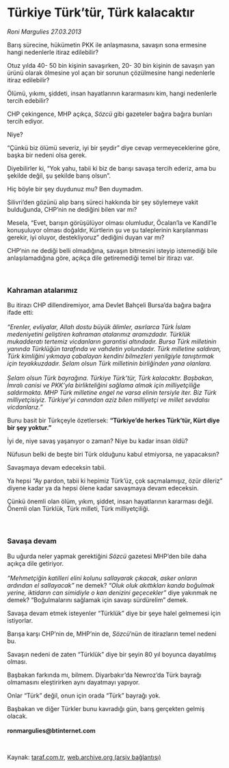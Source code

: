 # Türkiye Türk’tür, Türk kalacaktır

*Roni Margulies 27.03.2013*

<div class="yazi"><p>Barış sürecine, hükümetin PKK ile anlaşmasına, savaşın sona ermesine hangi nedenlerle itiraz edilebilir?</p>
<p>Otuz yılda 40- 50 bin kişinin savaşırken, 20- 30 bin kişinin de savaşın yan ürünü olarak ölmesine yol açan bir sorunun çözülmesine hangi nedenlerle itiraz edilebilir?</p>
<p>Ölümü, yıkımı, şiddeti, insan hayatlarının kararmasını kim, hangi nedenlerle tercih edebilir?</p>
<p>CHP çekingence, MHP açıkça, <i>Sözcü</i> gibi gazeteler bağıra bağıra bunları tercih ediyor.</p>
<p>Niye?</p>
<p>“Çünkü biz ölümü severiz, iyi bir şeydir” diye cevap vermeyeceklerine göre, başka bir nedeni olsa gerek.</p>
<p>Diyebilirler ki, “Yok yahu, tabii ki biz de barışı savaşa tercih ederiz, ama bu şekilde değil, şu şekilde barış olsun”.</p>
<p>Hiç böyle bir şey duydunuz mu? Ben duymadım.</p>
<p>Silivri’den gözünü alıp barış süreci hakkında bir şey söylemeye vakit bulduğunda, CHP’nin ne dediğini bilen var mı?</p>
<p>Mesela, “Evet, barışın görüşülüyor olması olumludur, Öcalan’la ve Kandil’le konuşuluyor olması doğaldır, Kürtlerin şu ve şu taleplerinin karşılanması gerekir, iyi oluyor, destekliyoruz” dediğini duyan var mı?</p>
<p>CHP’nin ne dediği belli olmadığına, savaşın bitmesini isteyip istemediği bile anlaşılamadığına göre, açıkça dile getiremediği temel bir itirazı var.<br/><br/><br/></p>
<h3>Kahraman atalarımız</h3>
<p>Bu itirazı CHP dillendiremiyor, ama Devlet Bahçeli Bursa’da bağıra bağıra ifade etti:<br/><br/><i>“Erenler, evliyalar, Allah dostu büyük âlimler, asırlarca Türk İslam medeniyetini geliştiren kahraman atalarımız aramızdadır. Türklük mukadderatı tertemiz vicdanların garantisi altındadır. Bursa Türk milletinin yanında Türklüğün tarafında ve vahdetin yolundadır. Türk milletine saldıran, Türk kimliğini yıkmaya çabalayan kendini bilmezleri yenilgiyle tanıştırmak için teyakkuzdadır. Selam olsun Türk milletinin birliğinden yana olanlara.<br/><br/></i><i>Selam olsun Türk bayrağına. Türkiye Türk’tür, Türk kalacaktır. Başbakan, İmralı canisi ve PKK’yla birlikteliğini sağlama almak için milliyetçiliğe saldırmakta. MHP Türk milletine engel ne varsa elinin tersiyle iter. Biz Türk milliyetçisiyiz. Türkiye’yi canından aziz bilen milliyetçi ve millet sevdalısı vicdanlarız.”</i></p>
<p>Bunu basit bir Türkçeyle özetlersek: <b>“Türkiye’de herkes Türk’tür, Kürt diye bir şey yoktur.”</b></p>
<p>İyi de, niye savaş yaşanıyor o zaman? Niye bu kadar insan öldü?</p>
<p>Nüfusun belki de beşte biri Türk olduğunu kabul etmiyorsa, ne yapacaksın?</p>
<p>Savaşmaya devam edeceksin tabii.</p>
<p>Ya hepsi “Ay pardon, tabii ki hepimiz Türk’üz, çok saçmalamışız, özür dileriz” diyene kadar ya da hepsi ölene kadar savaşmaya devam edeceksin.</p>
<p>Çünkü önemli olan ölüm, yıkım, şiddet, insan hayatlarının kararması değil. Önemli olan Türklük, Türk milleti, Türk milliyetçiliği.<br/><br/><br/></p>
<h3>Savaşa devam</h3>
<p>Bu uğurda neler yapmak gerektiğini<i> Sözcü</i> gazetesi MHP’den bile daha açıkça dile getiriyor.<br/><br/><i>“Mehmetçiğin katilleri elini kolunu sallayarak çıkacak, asker onların ardından el sallayacak”</i> ne demek? <i>“Oluk oluk akıttıkları kanda boğulmak yerine, iktidarın can simidiyle o kan denizini geçecekler”</i> diye yakınmak ne demek? “Boğulmalarını sağlamak için savaşı sürdürelim” demek.</p>
<p>Savaşa devam etmek isteyenler “Türklük” diye bir şeye halel gelmemesi için istiyorlar.</p>
<p>Barışa karşı CHP’nin de, MHP’nin de, <i>Sözcü</i>’nün de itirazların temel nedeni bu.</p>
<p>Savaşın nedeni de zaten “Türklük” diye bir şeyin 80 yıl boyunca dayatılmış olması.</p>
<p>Başbakan farkında mı, bilmem. Diyarbakır’da Newroz’da Türk bayrağı olmamasını eleştirirken aynı dayatmayı yapıyor.</p>
<p>Onlar “Türk” değil, onun için orada “Türk” bayrağı yok.</p>
<p>Başbakan ve diğer Türkler bunu kavradığı gün, barış gerçekten gelmiş olacak.<br/><br/><b>ronmargulies@btinternet.com</b></p>
<p> </p>
</div>

Kaynak: [taraf.com.tr](http://www.taraf.com.tr/roni-margulies/makale-turkiye-turk-tur-turk-kalacaktir.htm), [web.archive.org (arşiv bağlantısı)](http://web.archive.org/web/20131107155730/http://www.taraf.com.tr/roni-margulies/makale-turkiye-turk-tur-turk-kalacaktir.htm)
